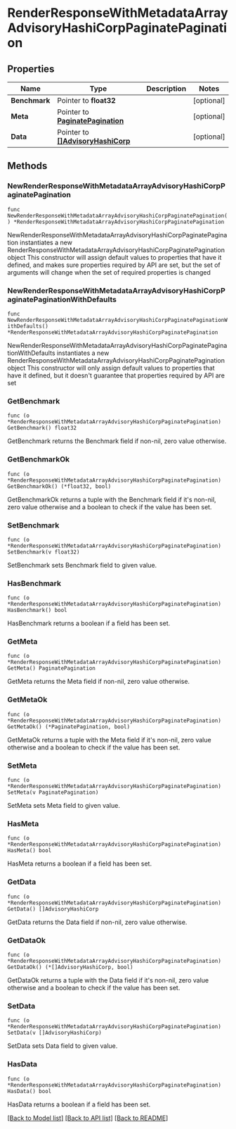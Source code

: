 # RenderResponseWithMetadataArrayAdvisoryHashiCorpPaginatePagination

## Properties

Name | Type | Description | Notes
------------ | ------------- | ------------- | -------------
**Benchmark** | Pointer to **float32** |  | [optional] 
**Meta** | Pointer to [**PaginatePagination**](PaginatePagination.md) |  | [optional] 
**Data** | Pointer to [**[]AdvisoryHashiCorp**](AdvisoryHashiCorp.md) |  | [optional] 

## Methods

### NewRenderResponseWithMetadataArrayAdvisoryHashiCorpPaginatePagination

`func NewRenderResponseWithMetadataArrayAdvisoryHashiCorpPaginatePagination() *RenderResponseWithMetadataArrayAdvisoryHashiCorpPaginatePagination`

NewRenderResponseWithMetadataArrayAdvisoryHashiCorpPaginatePagination instantiates a new RenderResponseWithMetadataArrayAdvisoryHashiCorpPaginatePagination object
This constructor will assign default values to properties that have it defined,
and makes sure properties required by API are set, but the set of arguments
will change when the set of required properties is changed

### NewRenderResponseWithMetadataArrayAdvisoryHashiCorpPaginatePaginationWithDefaults

`func NewRenderResponseWithMetadataArrayAdvisoryHashiCorpPaginatePaginationWithDefaults() *RenderResponseWithMetadataArrayAdvisoryHashiCorpPaginatePagination`

NewRenderResponseWithMetadataArrayAdvisoryHashiCorpPaginatePaginationWithDefaults instantiates a new RenderResponseWithMetadataArrayAdvisoryHashiCorpPaginatePagination object
This constructor will only assign default values to properties that have it defined,
but it doesn't guarantee that properties required by API are set

### GetBenchmark

`func (o *RenderResponseWithMetadataArrayAdvisoryHashiCorpPaginatePagination) GetBenchmark() float32`

GetBenchmark returns the Benchmark field if non-nil, zero value otherwise.

### GetBenchmarkOk

`func (o *RenderResponseWithMetadataArrayAdvisoryHashiCorpPaginatePagination) GetBenchmarkOk() (*float32, bool)`

GetBenchmarkOk returns a tuple with the Benchmark field if it's non-nil, zero value otherwise
and a boolean to check if the value has been set.

### SetBenchmark

`func (o *RenderResponseWithMetadataArrayAdvisoryHashiCorpPaginatePagination) SetBenchmark(v float32)`

SetBenchmark sets Benchmark field to given value.

### HasBenchmark

`func (o *RenderResponseWithMetadataArrayAdvisoryHashiCorpPaginatePagination) HasBenchmark() bool`

HasBenchmark returns a boolean if a field has been set.

### GetMeta

`func (o *RenderResponseWithMetadataArrayAdvisoryHashiCorpPaginatePagination) GetMeta() PaginatePagination`

GetMeta returns the Meta field if non-nil, zero value otherwise.

### GetMetaOk

`func (o *RenderResponseWithMetadataArrayAdvisoryHashiCorpPaginatePagination) GetMetaOk() (*PaginatePagination, bool)`

GetMetaOk returns a tuple with the Meta field if it's non-nil, zero value otherwise
and a boolean to check if the value has been set.

### SetMeta

`func (o *RenderResponseWithMetadataArrayAdvisoryHashiCorpPaginatePagination) SetMeta(v PaginatePagination)`

SetMeta sets Meta field to given value.

### HasMeta

`func (o *RenderResponseWithMetadataArrayAdvisoryHashiCorpPaginatePagination) HasMeta() bool`

HasMeta returns a boolean if a field has been set.

### GetData

`func (o *RenderResponseWithMetadataArrayAdvisoryHashiCorpPaginatePagination) GetData() []AdvisoryHashiCorp`

GetData returns the Data field if non-nil, zero value otherwise.

### GetDataOk

`func (o *RenderResponseWithMetadataArrayAdvisoryHashiCorpPaginatePagination) GetDataOk() (*[]AdvisoryHashiCorp, bool)`

GetDataOk returns a tuple with the Data field if it's non-nil, zero value otherwise
and a boolean to check if the value has been set.

### SetData

`func (o *RenderResponseWithMetadataArrayAdvisoryHashiCorpPaginatePagination) SetData(v []AdvisoryHashiCorp)`

SetData sets Data field to given value.

### HasData

`func (o *RenderResponseWithMetadataArrayAdvisoryHashiCorpPaginatePagination) HasData() bool`

HasData returns a boolean if a field has been set.


[[Back to Model list]](../README.md#documentation-for-models) [[Back to API list]](../README.md#documentation-for-api-endpoints) [[Back to README]](../README.md)


